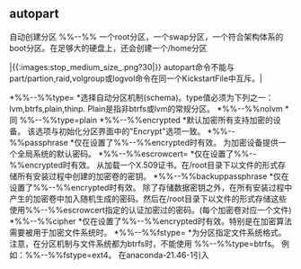 ## autopart 

自动创建分区 %%--%% 一个root分区，一个swap分区，一个符合架构体系的boot分区。在足够大的硬盘上，还会创建一个/home分区

|{{:images:stop_medium_size_.png?30|}} autopart命令不能与part/partion,raid,volgroup或logvol命令在同一个KickstartFile中互斥。|

  *%%--%%type=<type>
    *选择自动分区机制(schema)。type值必须为下列之一：lvm,btrfs,plain,thinp. Plain是指非btrfs或lvm的常规分区。
  *%%--%%nolvm
    *同 %%--%%type=plain
  *%%--%%encrypted
    *默认加密所有支持加密的设备。 该选项与初始化分区界面中的"Encrypt"选项一致。
  *%%--%%passphrase
    *仅在设置了%%--%%encrypted时有效。 为加密设备提供一个全局系统的默认密码。
  *%%--%%escrowcert=<url>
    *仅在设置了%%--%%encrypted时有效。 从<url>加载一个X.509证书。在/root目录下以文件的形式存储所有安装过程中创建的加密卷的密钥。 
  *%%--%%backuppassphrase
    *仅在设置了%%--%%encrypted时有效。 除了存储数据密钥之外，在所有安装过程中产生的加密卷中加入随机生成的密码。然后在/root目录下以文件的形式存储这些使用%%--%%escrowcert指定的认证加密过的密码。(每个加密卷对应一个文件) 
  *%%--%%cipher
    *仅在设置了%%--%%encrypted时有效。特别是在加密算法需要被用于加密文件系统时。
  *%%--%%fstype=<filesystem>
    *为分区指定文件系统格式。注意，在分区机制与文件系统都为btrfs时，不能使用 %%--%%type=btrfs。 例如：%%--%%fstype=ext4。 在anaconda-21.46-1引入
